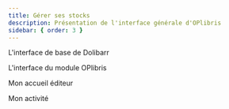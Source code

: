 ```yaml
---
title: Gérer ses stocks
description: Présentation de l'interface générale d'OPlibris
sidebar: { order: 3 }
---
```


L'interface de base de Dolibarr

L'interface du module OPlibris

Mon accueil éditeur

Mon activité
